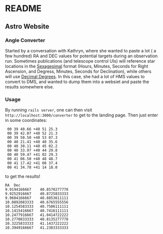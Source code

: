 # README


## Astro Website


### Angle Converter

Started by a conversation with Kathryn, where she wanted to paste a lot ( a few hundred) RA and DEC values for potential targets during an observation run. Sometimes publications (and telescope control UIs) will reference star locations in the [Sexagesimal](https://en.wikipedia.org/wiki/Sexagesimal) format (Hours, Minutes, Seconds for Right Ascension, and Degress, Minutes, Seconds for Declination), while others will use [Decimal Degrees](https://en.wikipedia.org/wiki/Decimal_degrees). In this case, she had a lot of HMS values to convert to DMS, and wanted to dump them into a websiet and paste the results somewhere else.



### Usage
By running `rails server`, one can then visit `http://localhost:3000/converter` to get to the landing page. Then just enter in some coordinates:

```
 00 39 40.66 +40 51 25.3
 00 39 42.07 +40 52 21.3
 00 39 50.50 +40 53 07.3
 00 40 21.41 +40 40 35.6
 00 40 30.11 +40 45 02.2
 00 40 33.97 +40 44 29.8
 00 40 59.47 +41 02 29.3
 00 41 06.50 +40 48 48.7
 00 41 17.42 +41 08 37.4
 00 41 34.78 +41 14 18.0
```

to get the results! 

```
RA 	Dec
9.9194166667 	40.8570277778
9.9252916667 	40.8725833333
9.9604166667 	40.8853611111
10.0892083333 	40.6765555556
10.1254583333 	40.7506111111
10.1415416667 	40.7416111111
10.2477916667 	41.0414722222
10.2770833333 	40.8135277778
10.3225833333 	41.1437222222
10.3949166667 	41.2383333333
